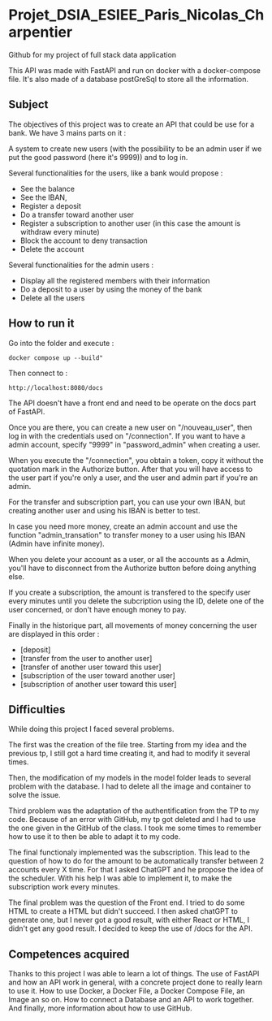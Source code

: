 # Projet_DSIA_ESIEE_Paris_Nicolas_Charpentier
 Github for my project of full stack data application
 
 This API was made with FastAPI and run on docker with a docker-compose file. It's also made of a database postGreSql to store all the information.

## Subject
The objectives of this project was to create an API that could be use for a bank. We have 3 mains parts on it : 
 
A system to create new users (with the possibility to be an admin user if we put the good password (here it's 9999)) and to log in.

Several functionalities for the users, like a bank would propose :
   - See the balance
   - See the IBAN,
   - Register a deposit
   - Do a transfer toward another user
   - Register a subscription to another user (in this case the amount is withdraw every minute)
   - Block the account to deny transaction
   - Delete the account

 Several functionalities for the admin users :
 - Display all the registered members with their information
 - Do a deposit to a user by using the money of the bank
 - Delete all the users

 
## How to run it
 Go into the folder and execute :
 ```
 docker compose up --build"
 ```

Then connect to :

 ```
http://localhost:8080/docs
 ```
The API doesn't have a front end and need to be operate on the docs part of FastAPI.

Once you are there, you can create a new user on "/nouveau_user", then log in with the credentials used on "/connection". If you want to have a admin account, specify "9999" in "password_admin" when creating a user.

When you execute the "/connection", you obtain a token, copy it without the quotation mark in the Authorize button. After that you will have access to the user part if you're only a user, and the user and admin part if you're an admin.

For the transfer and subscription part, you can use your own IBAN, but creating another user and using his IBAN is better to test.

In case you need more money, create an admin account and use the function "admin_transation" to transfer money to a user using his IBAN (Admin have infinite money).

When you delete your account as a user, or all the accounts as a Admin, you'll have to disconnect from the Authorize button before doing anything else.

If you create a subscription, the amount is transfered to the specify user every minutes until you delete the subcription using the ID, delete one of the user concerned, or don't have enough money to pay.

Finally in the historique part, all movements of money concerning the user are displayed in this order : 
- [deposit]
- [transfer from the user to another user]
- [transfer of another user toward this user]
- [subscription of the user toward another user]
- [subscription of another user toward this user]

## Difficulties

While doing this project I faced several problems.

The first was the creation of the file tree. Starting from my idea and the previous tp, I still got a hard time creating it, and had to modify it several times.

Then, the modification of my models in the model folder leads to several problem with the database. I had to delete all the image and container to solve the issue.

Third problem was the adaptation of the authentification from the TP to my code. Because of an error with GitHub, my tp got deleted and I had to use the one given in the GitHub of the class. I took me some times to remember how to use it to then be able to adapt it to my code.

The final functionaly implemented was the subscription. This lead to the question of how to do for the amount to be automatically transfer between 2 accounts every X time. For that I asked ChatGPT and he propose the idea of the scheduler. With his help I was able to implement it, to make the subscription work every minutes.

The final problem was the question of the Front end. I tried to do some HTML to create a HTML but didn't succeed. I then asked chatGPT to generate one, but I never got a good result, with either React or HTML, I didn't get any good result. I decided to keep the use of /docs for the API.

## Competences acquired

Thanks to this project I was able to learn a lot of things. The use of FastAPI and how an API work in general, with a concrete project done to really learn to use it. How to use Docker, a Docker File, a Docker Compose File, an Image an so on. How to connect a Database and an API to work together. And finally, more information about how to use GitHub.
